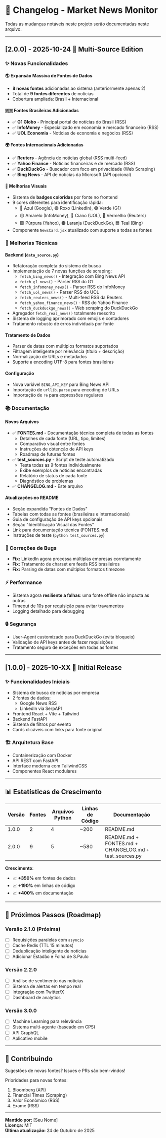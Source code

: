 # 📝 Changelog - Market News Monitor

Todas as mudanças notáveis neste projeto serão documentadas neste arquivo.

---

## [2.0.0] - 2025-10-24 🚀 Multi-Source Edition

### ✨ Novas Funcionalidades

#### 🌎 Expansão Massiva de Fontes de Dados
- **8 novas fontes** adicionadas ao sistema (anteriormente apenas 2)
- Total de **9 fontes diferentes** de notícias
- Cobertura ampliada: Brasil + Internacional

#### 🇧🇷 Fontes Brasileiras Adicionadas
- ✅ **G1 Globo** - Principal portal de notícias do Brasil (RSS)
- ✅ **InfoMoney** - Especializado em economia e mercado financeiro (RSS)
- ✅ **UOL Economia** - Notícias de economia e negócios (RSS)

#### 🌍 Fontes Internacionais Adicionadas
- ✅ **Reuters** - Agência de notícias global (RSS multi-feed)
- ✅ **Yahoo Finance** - Notícias financeiras e de mercado (RSS)
- ✅ **DuckDuckGo** - Buscador com foco em privacidade (Web Scraping)
- ✅ **Bing News** - API de notícias da Microsoft (API opcional)

#### 🎨 Melhorias Visuais
- Sistema de **badges coloridas** por fonte no frontend
- 9 cores diferentes para identificação rápida:
  - 🔵 Azul (Google), 🟣 Roxo (LinkedIn), 🟢 Verde (G1)
  - 🟡 Amarelo (InfoMoney), 🔷 Ciano (UOL), 🔴 Vermelho (Reuters)
  - 🟪 Púrpura (Yahoo), 🟠 Laranja (DuckDuckGo), 🟦 Teal (Bing)
- Componente `NewsCard.jsx` atualizado com suporte a todas as fontes

### 🔧 Melhorias Técnicas

#### Backend (`data_source.py`)
- Refatoração completa do sistema de busca
- Implementação de 7 novas funções de scraping:
  - `fetch_bing_news()` - Integração com Bing News API
  - `fetch_g1_news()` - Parser RSS do G1
  - `fetch_infomoney_news()` - Parser RSS do InfoMoney
  - `fetch_uol_news()` - Parser RSS do UOL
  - `fetch_reuters_news()` - Multi-feed RSS da Reuters
  - `fetch_yahoo_finance_news()` - RSS do Yahoo Finance
  - `fetch_duckduckgo_news()` - Web scraping do DuckDuckGo
- Agregador `fetch_real_news()` totalmente reescrito
- Sistema de logging aprimorado com emojis e contadores
- Tratamento robusto de erros individuais por fonte

#### Tratamento de Dados
- Parser de datas com múltiplos formatos suportados
- Filtragem inteligente por relevância (título + descrição)
- Normalização de URLs e metadados
- Suporte a encoding UTF-8 para fontes brasileiras

#### Configuração
- Nova variável `BING_API_KEY` para Bing News API
- Importação de `urllib.parse` para encoding de URLs
- Importação de `re` para expressões regulares

### 📚 Documentação

#### Novos Arquivos
- ✅ **FONTES.md** - Documentação técnica completa de todas as fontes
  - Detalhes de cada fonte (URL, tipo, limites)
  - Comparativo visual entre fontes
  - Instruções de obtenção de API keys
  - Roadmap de futuras fontes
- ✅ **test_sources.py** - Script de teste automatizado
  - Testa todas as 9 fontes individualmente
  - Exibe exemplos de notícias encontradas
  - Relatório de status de cada fonte
  - Diagnóstico de problemas
- ✅ **CHANGELOG.md** - Este arquivo

#### Atualizações no README
- Seção expandida "Fontes de Dados"
- Tabelas com todas as fontes (brasileiras e internacionais)
- Guia de configuração de API keys opcionais
- Seção "Identificação Visual das Fontes"
- Link para documentação técnica (FONTES.md)
- Instruções de teste (`python test_sources.py`)

### 🐛 Correções de Bugs
- **Fix:** LinkedIn agora processa múltiplas empresas corretamente
- **Fix:** Tratamento de charset em feeds RSS brasileiros
- **Fix:** Parsing de datas com múltiplos formatos timezone

### ⚡ Performance
- Sistema agora **resiliente a falhas**: uma fonte offline não impacta as outras
- Timeout de 10s por requisição para evitar travamentos
- Logging detalhado para debugging

### 🔒 Segurança
- User-Agent customizado para DuckDuckGo (evita bloqueio)
- Validação de API keys antes de fazer requisições
- Tratamento seguro de exceções em todas as fontes

---

## [1.0.0] - 2025-10-XX 📰 Initial Release

### ✨ Funcionalidades Iniciais
- Sistema de busca de notícias por empresa
- 2 fontes de dados:
  - Google News RSS
  - LinkedIn via SerpAPI
- Frontend React + Vite + Tailwind
- Backend FastAPI
- Sistema de filtros por evento
- Cards clicáveis com links para fonte original

### 🏗️ Arquitetura Base
- Containerização com Docker
- API REST com FastAPI
- Interface moderna com TailwindCSS
- Componentes React modulares

---

## 📊 Estatísticas de Crescimento

| Versão | Fontes | Arquivos Python | Linhas de Código | Documentação |
|--------|--------|-----------------|------------------|--------------|
| 1.0.0  | 2      | 4               | ~200             | README.md    |
| 2.0.0  | 9      | 5               | ~580             | README.md + FONTES.md + CHANGELOG.md + test_sources.py |

**Crescimento:** 
- 📈 **+350%** em fontes de dados
- 📈 **+190%** em linhas de código
- 📈 **+400%** em documentação

---

## 🎯 Próximos Passos (Roadmap)

### Versão 2.1.0 (Próxima)
- [ ] Requisições paralelas com `asyncio`
- [ ] Cache Redis (TTL 15 minutos)
- [ ] Deduplicação inteligente de notícias
- [ ] Adicionar Estadão e Folha de S.Paulo

### Versão 2.2.0
- [ ] Análise de sentimento das notícias
- [ ] Sistema de alertas em tempo real
- [ ] Integração com Twitter/X
- [ ] Dashboard de analytics

### Versão 3.0.0
- [ ] Machine Learning para relevância
- [ ] Sistema multi-agente (baseado em CPS)
- [ ] API GraphQL
- [ ] Aplicativo mobile

---

## 🤝 Contribuindo

Sugestões de novas fontes? Issues e PRs são bem-vindos!

Prioridades para novas fontes:
1. Bloomberg (API)
2. Financial Times (Scraping)
3. Valor Econômico (RSS)
4. Exame (RSS)

---

**Mantido por:** [Seu Nome]  
**Licença:** MIT  
**Última atualização:** 24 de Outubro de 2025

